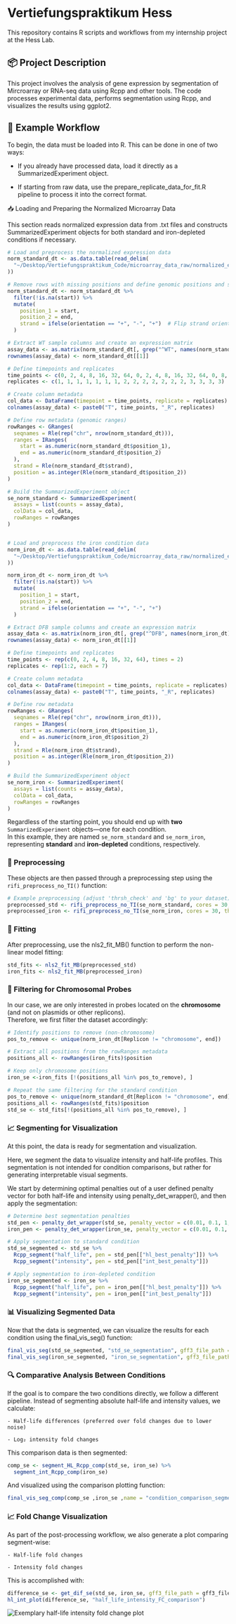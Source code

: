 # Vertiefungspraktikum Hess

This repository contains R scripts and workflows from my internship project at the Hess Lab.

## 📦 Project Description

This project involves the analysis of gene expression by segmentation of Mircroarray or RNA-seq data using Rcpp and other tools.
The code processes experimental data, performs segmentation using Rcpp, and visualizes the results using ggplot2.

## 🔁 Example Workflow
To begin, the data must be loaded into R. This can be done in one of two ways:

   - If you already have processed data, load it directly as a SummarizedExperiment object.

   - If starting from raw data, use the prepare_replicate_data_for_fit.R pipeline to process it into the correct format.

📥 Loading and Preparing the Normalized Microarray Data

This section reads normalized expression data from .txt files and constructs SummarizedExperiment objects for both standard and iron-depleted conditions if necessary.
```r
# Load and preprocess the normalized expression data
norm_standard_dt <- as.data.table(read_delim(
  "~/Desktop/Vertiefungspraktikum_Code/microarray_data_raw/normalized_expression_standard.txt"
))

# Remove rows with missing positions and define genomic positions and strand
norm_standard_dt <- norm_standard_dt %>%
  filter(!is.na(start)) %>%
  mutate(
    position_1 = start,
    position_2 = end,
    strand = ifelse(orientation == "+", "-", "+")  # Flip strand orientation
  )

# Extract WT sample columns and create an expression matrix
assay_data <- as.matrix(norm_standard_dt[, grep("^WT", names(norm_standard_dt)), with = FALSE])
rownames(assay_data) <- norm_standard_dt[[1]]

# Define timepoints and replicates
time_points <- c(0, 2, 4, 8, 16, 32, 64, 0, 2, 4, 8, 16, 32, 64, 0, 8, 2, 4)
replicates <- c(1, 1, 1, 1, 1, 1, 1, 2, 2, 2, 2, 2, 2, 2, 3, 3, 3, 3)

# Create column metadata
col_data <- DataFrame(timepoint = time_points, replicate = replicates)
colnames(assay_data) <- paste0("T", time_points, "_R", replicates)

# Define row metadata (genomic ranges)
rowRanges <- GRanges(
  seqnames = Rle(rep("chr", nrow(norm_standard_dt))),
  ranges = IRanges(
    start = as.numeric(norm_standard_dt$position_1),
    end = as.numeric(norm_standard_dt$position_2)
  ),
  strand = Rle(norm_standard_dt$strand),
  position = as.integer(Rle(norm_standard_dt$position_2))
)

# Build the SummarizedExperiment object
se_norm_standard <- SummarizedExperiment(
  assays = list(counts = assay_data),
  colData = col_data,
  rowRanges = rowRanges
)


# Load and preprocess the iron condition data
norm_iron_dt <- as.data.table(read_delim(
  "~/Desktop/Vertiefungspraktikum_Code/microarray_data_raw/normalized_expression_iron.txt"
))

norm_iron_dt <- norm_iron_dt %>%
  filter(!is.na(start)) %>%
  mutate(
    position_1 = start,
    position_2 = end,
    strand = ifelse(orientation == "+", "-", "+")
  )

# Extract DFB sample columns and create an expression matrix
assay_data <- as.matrix(norm_iron_dt[, grep("^DFB", names(norm_iron_dt)), with = FALSE])
rownames(assay_data) <- norm_iron_dt[[1]]

# Define timepoints and replicates
time_points <- rep(c(0, 2, 4, 8, 16, 32, 64), times = 2)
replicates <- rep(1:2, each = 7)

# Create column metadata
col_data <- DataFrame(timepoint = time_points, replicate = replicates)
colnames(assay_data) <- paste0("T", time_points, "_R", replicates)

# Define row metadata
rowRanges <- GRanges(
  seqnames = Rle(rep("chr", nrow(norm_iron_dt))),
  ranges = IRanges(
    start = as.numeric(norm_iron_dt$position_1),
    end = as.numeric(norm_iron_dt$position_2)
  ),
  strand = Rle(norm_iron_dt$strand),
  position = as.integer(Rle(norm_iron_dt$position_2))
)

# Build the SummarizedExperiment object
se_norm_iron <- SummarizedExperiment(
  assays = list(counts = assay_data),
  colData = col_data,
  rowRanges = rowRanges
)
```
Regardless of the starting point, you should end up with **two** `SummarizedExperiment` objects—one for each condition.  
In this example, they are named `se_norm_standard` and `se_norm_iron`, representing **standard** and **iron-depleted** conditions, respectively.

### 🧼 Preprocessing

These objects are then passed through a preprocessing step using the `rifi_preprocess_no_TI()` function:

```r
# Example preprocessing (adjust 'thrsh_check' and 'bg' to your dataset)
preprocessed_std <- rifi_preprocess_no_TI(se_norm_standard, cores = 30, thrsh_check = 850, bg = 2500)
preprocessed_iron <- rifi_preprocess_no_TI(se_norm_iron, cores = 30, thrsh_check = 850, bg = 2500)
```

### 🔬 Fitting
After preprocessing, use the nls2_fit_MB() function to perform the non-linear model fitting:

```r
std_fits <- nls2_fit_MB(preprocessed_std)
iron_fits <- nls2_fit_MB(preprocessed_iron)
```

### 🧹 Filtering for Chromosomal Probes

In our case, we are only interested in probes located on the **chromosome** (and not on plasmids or other replicons).  
Therefore, we first filter the dataset accordingly:

```r
# Identify positions to remove (non-chromosome)
pos_to_remove <- unique(norm_iron_dt[Replicon != "chromosome", end])

# Extract all positions from the rowRanges metadata
positions_all <- rowRanges(iron_fits)$position

# Keep only chromosome positions
iron_se <-iron_fits [!(positions_all %in% pos_to_remove), ]

# Repeat the same filtering for the standard condition
pos_to_remove <- unique(norm_standard_dt[Replicon != "chromosome", end])
positions_all <- rowRanges(std_fits)$position
std_se <- std_fits[!(positions_all %in% pos_to_remove), ]
```
### 📈 Segmenting for Visualization
At this point, the data is ready for segmentation and visualization.

Here, we segment the data to visualize intensity and half-life profiles.
This segmentation is not intended for condition comparisons, but rather for generating interpretable visual segments.

We start by determining optimal penalties out of a user defined penalty vector for both half-life and intensity using penalty_det_wrapper(), and then apply the segmentation:
```r
# Determine best segmentation penalties
std_pen <- penalty_det_wrapper(std_se, penalty_vector = c(0.01, 0.1, 1, 2, 5, 10, 20, 30, 50))
iron_pen <- penalty_det_wrapper(iron_se, penalty_vector = c(0.01, 0.1, 1, 2, 5, 10, 20, 30, 50))

# Apply segmentation to standard condition
std_se_segmented <- std_se %>%
  Rcpp_segment("half_life", pen = std_pen[["hl_best_penalty"]]) %>%
  Rcpp_segment("intensity", pen = std_pen[["int_best_penalty"]])

# Apply segmentation to iron-depleted condition
iron_se_segmented <- iron_se %>%
  Rcpp_segment("half_life", pen = iron_pen[["hl_best_penalty"]]) %>%
  Rcpp_segment("intensity", pen = iron_pen[["int_best_penalty"]])

```

### 📊 Visualizing Segmented Data

Now that the data is segmented, we can visualize the results for each condition using the final_vis_seg() function:

```r
final_vis_seg(std_se_segmented, "std_se_segmentation", gff3_file_path = gff3_file_path)
final_vis_seg(iron_se_segmented, "iron_se_segmentation", gff3_file_path = gff3_file_path)
```
### 🔍 Comparative Analysis Between Conditions

If the goal is to compare the two conditions directly, we follow a different pipeline.
Instead of segmenting absolute half-life and intensity values, we calculate:

    - Half-life differences (preferred over fold changes due to lower noise)

    - Log₂ intensity fold changes

This comparison data is then segmented:

```r
comp_se <- segment_HL_Rcpp_comp(std_se, iron_se) %>%
  segment_int_Rcpp_comp(iron_se)

```

And visualized using the comparison plotting function:

```r
final_vis_seg_comp(comp_se ,iron_se ,name = "condition_comparison_segmentation", gff3_file_path = gff3_file_path)
```
### 📈 Fold Change Visualization

As part of the post-processing workflow, we also generate a plot comparing segment-wise:

    - Half-life fold changes

    - Intensity fold changes

This is accomplished with:
```r
difference_se <- get_dif_se(std_se, iron_se, gff3_file_path = gff3_file_path)
hl_int_plot(difference_se, "half_life_intensity_FC_comparison")
```
![Exemplary half-life intensity fold change plot](Exemplary_plots/Half_life_intensity_plot.PNG)